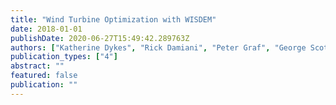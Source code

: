 ```yaml
---
title: "Wind Turbine Optimization with WISDEM"
date: 2018-01-01
publishDate: 2020-06-27T15:49:42.289763Z
authors: ["Katherine Dykes", "Rick Damiani", "Peter Graf", "George Scott", "Ryan King", "Yi Guo", "julian_quick", "Latha Sethuraman", "Paul Veers", "Andrew Ning"]
publication_types: ["4"]
abstract: ""
featured: false
publication: ""
---
```


